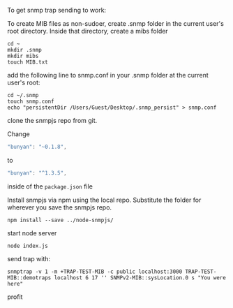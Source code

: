 To get snmp trap sending to work:

To create MIB files as non-sudoer, create .snmp folder in the current user's root directory. Inside that directory, create a mibs folder

```console
cd ~
mkdir .snmp
mkdir mibs
touch MIB.txt
```

add the following line to snmp.conf in your .snmp folder at the current user's root:

```console
cd ~/.snmp
touch snmp.conf
echo "persistentDir /Users/Guest/Desktop/.snmp_persist" > snmp.conf
```

clone the snmpjs repo from git.

Change
```javascript
"bunyan": "~0.1.8",
```
to
```javascript
"bunyan": "^1.3.5",
```
inside of the `package.json` file

Install snmpjs via npm using the local repo. Substitute the folder for wherever you save the snmpjs repo.
```console
npm install --save ../node-snmpjs/
```

start node server
```console
node index.js
```

send trap with:
```console
snmptrap -v 1 -m +TRAP-TEST-MIB -c public localhost:3000 TRAP-TEST-MIB::demotraps localhost 6 17 '' SNMPv2-MIB::sysLocation.0 s "You were here"
```

profit

